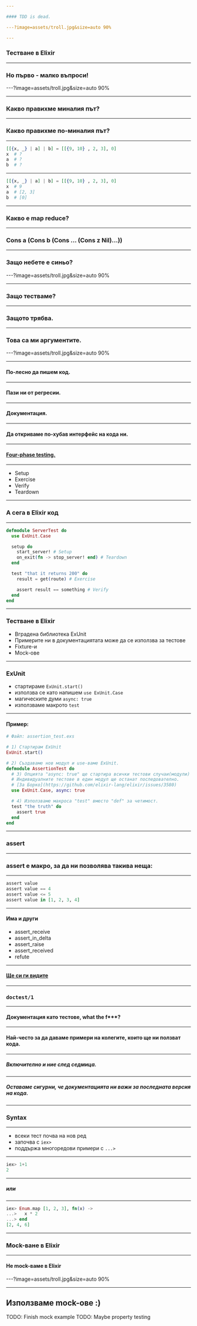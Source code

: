 ```yaml
---

#### TDD is dead.

---?image=assets/troll.jpg&size=auto 90%

---
```


### Тестване в Elixir

---

### Но първо - малко въпроси!

---?image=assets/troll.jpg&size=auto 90%

---

### Какво правихме миналия път?

---

### Какво правихме по-миналия път?

---

```elixir
[[{x, _} | a] | b] = [[{9, 10} , 2, 3], 0]
x  # ?
a  # ?
b  # ?
```

---

```elixir
[[{x, _} | a] | b] = [[{9, 10} , 2, 3], 0]
x  # 9
a  # [2, 3]
b  # [0]
```

---

### Какво е map reduce?

---

### Cons a (Cons b (Cons ... (Cons z Nil)...))

---

### Защо небете е синьо?

---?image=assets/troll.jpg&size=auto 90%

---

### Защо тестваме?

---

### Защото трябва.

---

### Това са ми аргументите.

---?image=assets/troll.jpg&size=auto 90%

---


#### По-лесно да пишем код.

---

#### Пази ни от регресии.

---

#### Документация.

---

#### Да откриваме по-хубав интерфейс на кода ни.

---

#### [Four-phase testing.](http://xunitpatterns.com/Four%20Phase%20Test.html)

---

  - Setup
  - Exercise
  - Verify
  - Teardown

---

### А сега в Elixir код

---
```elixir
defmodule ServerTest do
  use ExUnit.Case

  setup do
    start_server! # Setup
    on_exit(fn -> stop_server! end) # Teardown
  end

  test "that it returns 200" do
    result = get(route) # Exercise

    assert result == something # Verify
  end
end
```

---

### Тестване в Elixir

  - Вградена библиотека ExUnit
  - Примерите ни в документациятата може да се използва за тестове
  - Fixture-и
  - Mock-ове

---

### ExUnit

  - стартираме `ExUnit.start()`
  - използва се като напишем `use ExUnit.Case`
  - магическите думи `async: true`
  - използваме макрото `test`


---

#### Пример:

```elixir
# Файл: assertion_test.exs

# 1) Стартирам ExUnit
ExUnit.start()

# 2) Създаваме нов модул и use-ваме ExUnit.
defmodule AssertionTest do
  # 3) Опцията "async: true" ще стартира всички тестови случаи(модули) конкуретно.
  # Индивидуалните тестове в един модул ще останат последователно.
  # [За Борко](https://github.com/elixir-lang/elixir/issues/3580)
  use ExUnit.Case, async: true

  # 4) Използваме макроса "test" вместо "def" за четимост.
  test "the truth" do
    assert true
  end
end
```

---

### assert

---

### assert е макро, за да ни позволява такива неща:

---

```elixir
assert value
assert value == 4
assert value <= 5
assert value in [1, 2, 3, 4]
```

---

#### Има и други

  - assert_receive
  - assert_in_delta
  - assert_raise
  - assert_received
  - refute

---

#### [Ще си ги видите](https://hexdocs.pm/ex_unit/ExUnit.Assertions.html#content)

---

### `doctest/1`

---

#### Документация като тестове, what the f***?

---

#### Най-често за да даваме примери на колегите, които ще ни ползват кода.

---

##### Включително и ние след седмица.

---

##### Оставаме сигурни, че документацията ни важи за последната версия на кода.

---

### Syntax

---

- всеки тест почва на нов ред
- започва с `iex>`
- поддържа многоредови примери с `...>`

---

```elixir
iex> 1+1
2
```

---

##### или

---

```elixir
iex> Enum.map [1, 2, 3], fn(x) ->
...>   x * 2
...> end
[2, 4, 6]
```

---

### Mock-ване в Elixir

---

#### Не mock-ваме в Elixir

---?image=assets/troll.jpg&size=auto 90%

---

## Използваме mock-ове :)

TODO: Finish mock example
TODO: Maybe property testing
